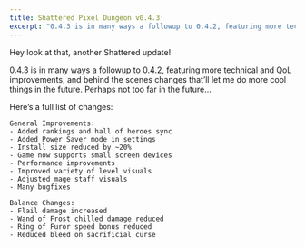 ```yaml
---
title: Shattered Pixel Dungeon v0.4.3!
excerpt: "0.4.3 is in many ways a followup to 0.4.2, featuring more technical and QoL improvements, and behind the scenes changes that’ll let me do more cool things in the future. Perhaps not too far in the future…"
---
```

Hey look at that, another Shattered update!

0.4.3 is in many ways a followup to 0.4.2, featuring more technical and QoL improvements, and behind the scenes changes that’ll let me do more cool things in the future. Perhaps not too far in the future…

Here’s a full list of changes:

```
General Improvements:
- Added rankings and hall of heroes sync
- Added Power Saver mode in settings
- Install size reduced by ~20%
- Game now supports small screen devices
- Performance improvements
- Improved variety of level visuals
- Adjusted mage staff visuals
- Many bugfixes
 
Balance Changes:
- Flail damage increased
- Wand of Frost chilled damage reduced
- Ring of Furor speed bonus reduced
- Reduced bleed on sacrificial curse
```
